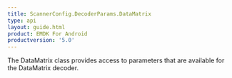 ```yaml
---
title: ScannerConfig.DecoderParams.DataMatrix
type: api
layout: guide.html
product: EMDK For Android
productversion: '5.0'
---
```



The DataMatrix class provides access to parameters that are available
 for the DataMatrix decoder.






